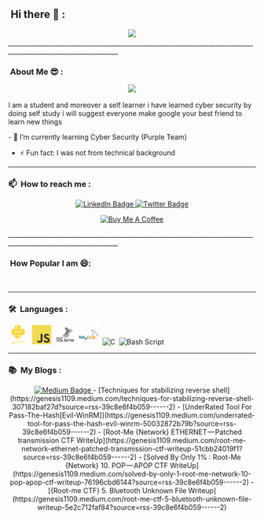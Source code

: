 ## &nbsp;Hi there 👋 :

<div id="header" align="center">
  <img src="https://media.giphy.com/media/Cmr1OMJ2FN0B2/giphy.gif" width="200"/>
</div>
_________________________________________________________________________________________________________________

### &nbsp;About Me 😎 :

<div id="header" align="center">
  <img src="https://media.giphy.com/media/o0vwzuFwCGAFO/giphy.gif" width="200"/>
</div>
<p>I am  a student and moreover a self learner i have learned cyber security by doing self study i will suggest everyone make google your best friend to learn new things</p>
- 🌱 I’m currently learning Cyber Security (Purple Team)


- ⚡ Fun fact: I was not from technical background

_________________________________________________________________________________________________________________ 

### 📫 &nbsp;How to reach me :


<div id="badges" align="center">
  <a href="https://www.linkedin.com/in/rahul-yadav-359179203/">
    <img src="https://img.shields.io/badge/LinkedIn-blue?style=for-the-badge&logo=linkedin&logoColor=white" alt="LinkedIn Badge"/>
  </a>
  <a href="https://twitter.com/iamgenesis1109">
    <img src="https://img.shields.io/badge/Twitter-blue?style=for-the-badge&logo=twitter&logoColor=white" alt="Twitter Badge"/>
  </a>
  <p align="center">
<a href="https://www.buymeacoffee.com/rahulyadav1109" target="_blank"><img src="https://cdn.buymeacoffee.com/buttons/default-orange.png" alt="Buy Me A Coffee" height="41" width="174"></a>
</p>
</div>
_________________________________________________________________________________________________________________ 

### &nbsp;How Popular I am 😄:

<p align="center"><img src="https://komarev.com/ghpvc/?username=rahulyadav1109&style=flat-square&color=blue" alt=""></p>

_________________________________________________________________________________________________________________ 

### 🛠 &nbsp;Languages :
<p>
<img src="https://github.com/devicons/devicon/blob/master/icons/python/python-plain-wordmark.svg" title="Python" alt="Python" width="40" height="40"/>&nbsp;
  <img src="https://github.com/devicons/devicon/blob/master/icons/javascript/javascript-original.svg" title="JavaScript" alt="JavaScript" width="40" height="40"/>&nbsp;
  <img src="https://github.com/devicons/devicon/blob/master/icons/microsoftsqlserver/microsoftsqlserver-plain-wordmark.svg" title="Microsoft SQL Server" alt="Microsoft SQL Server" width="40" height="40"/>&nbsp;
  <img src="https://github.com/devicons/devicon/blob/master/icons/mysql/mysql-original-wordmark.svg" title="MySQL"  alt="MySQL" width="40" height="40"/>&nbsp;
  <img src="https://cdn.jsdelivr.net/gh/devicons/devicon/icons/c/c-original.svg" title="C"  alt="C" width="40" height="40"/>&nbsp;
  <img src="https://cdn.jsdelivr.net/gh/devicons/devicon/icons/bash/bash-original.svg" title="Bash"  alt="Bash Script" width="40" height="40"/>&nbsp;

_________________________________________________________________________________________________________________   

### 📚 &nbsp;My Blogs :
  <div id="badges" align="center">
  <a href="https://genesis1109.medium.com">
    <img src="https://img.shields.io/badge/Medium-12100E?style=for-the-badge&logo=medium&logoColor=white" alt="Medium Badge"/>
  </a>
   <!-- BLOG-POST-LIST:START -->
- [Techniques for stabilizing reverse shell](https://genesis1109.medium.com/techniques-for-stabilizing-reverse-shell-307182baf27d?source=rss-39c8e6f4b059------2)
- [UnderRated Tool For Pass-The-Hash[Evil-WinRM]](https://genesis1109.medium.com/underrated-tool-for-pass-the-hash-evil-winrm-50032872b79b?source=rss-39c8e6f4b059------2)
- [Root-Me {Network} ETHERNET — Patched transmission CTF WriteUp](https://genesis1109.medium.com/root-me-network-ethernet-patched-transmission-ctf-writeup-51cbb24019f1?source=rss-39c8e6f4b059------2)
- [Solved By Only 1% : Root-Me {Network} 10. POP — APOP CTF WriteUp](https://genesis1109.medium.com/solved-by-only-1-root-me-network-10-pop-apop-ctf-writeup-76196cbd6144?source=rss-39c8e6f4b059------2)
- [{Root-me CTF} 5. Bluetooth Unknown File Writeup](https://genesis1109.medium.com/root-me-ctf-5-bluetooth-unknown-file-writeup-5e2c712faf84?source=rss-39c8e6f4b059------2)
<!-- BLOG-POST-LIST:END --> 
  
  
                
<!--

**rahulyadav1109/rahulyadav1109** is a ✨ _special_ ✨ repository because its `README.md` (this file) appears on your GitHub profile.

Here are some ideas to get you started:

- 🔭 I’m currently working on ...
- 🌱 I’m currently learning ...
- 👯 I’m looking to collaborate on ...
- 🤔 I’m looking for help with ...
- 💬 Ask me about ...
- 📫 How to reach me: ...
- 😄 Pronouns: ...
- ⚡ Fun fact: ...
-->
